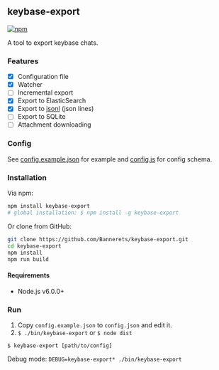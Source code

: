 ## keybase-export

[![npm](https://img.shields.io/npm/v/keybase-export.svg)](https://www.npmjs.com/package/keybase-export)

A tool to export keybase chats.

### Features

- [x] Configuration file
- [x] Watcher
- [ ] Incremental export
- [x] Export to ElasticSearch
- [x] Export to [jsonl][] (json lines)
- [ ] Export to SQLite
- [ ] Attachment downloading

[jsonl]: http://jsonlines.org/

### Config

See [config.example.json][] for example and [config.js][] for config schema.

[config.example.json]: config.example.json
[config.js]: src/config.js

### Installation

Via npm:

```sh
npm install keybase-export
# global installation: $ npm install -g keybase-export
```

Or clone from GitHub:

```sh
git clone https://github.com/Bannerets/keybase-export.git
cd keybase-export
npm install
npm run build
```

#### Requirements

- Node.js v6.0.0+

### Run

1. Copy `config.example.json` to `config.json` and edit it.
2. `$ ./bin/keybase-export` or `$ node dist`

```console
$ keybase-export [path/to/config]
```

Debug mode: `DEBUG=keybase-export* ./bin/keybase-export`
